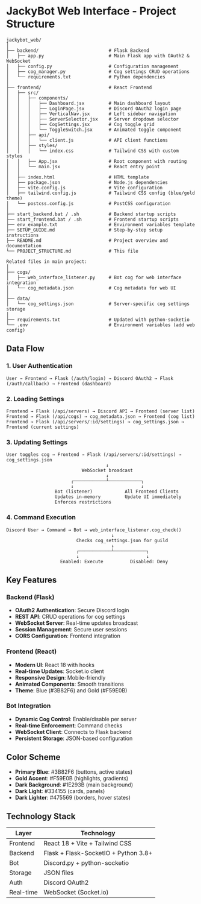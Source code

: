 # JackyBot Web Interface - Project Structure

```
jackybot_web/
│
├── backend/                          # Flask Backend
│   ├── app.py                        # Main Flask app with OAuth2 & WebSocket
│   ├── config.py                     # Configuration management
│   ├── cog_manager.py                # Cog settings CRUD operations
│   └── requirements.txt              # Python dependencies
│
├── frontend/                         # React Frontend
│   ├── src/
│   │   ├── components/
│   │   │   ├── Dashboard.jsx         # Main dashboard layout
│   │   │   ├── LoginPage.jsx         # Discord OAuth2 login page
│   │   │   ├── VerticalNav.jsx       # Left sidebar navigation
│   │   │   ├── ServerSelector.jsx    # Server dropdown selector
│   │   │   ├── CogSettings.jsx       # Cog toggle grid
│   │   │   └── ToggleSwitch.jsx      # Animated toggle component
│   │   ├── api/
│   │   │   └── client.js             # API client functions
│   │   ├── styles/
│   │   │   └── index.css             # Tailwind CSS with custom styles
│   │   ├── App.jsx                   # Root component with routing
│   │   └── main.jsx                  # React entry point
│   │
│   ├── index.html                    # HTML template
│   ├── package.json                  # Node.js dependencies
│   ├── vite.config.js                # Vite configuration
│   ├── tailwind.config.js            # Tailwind CSS config (blue/gold theme)
│   └── postcss.config.js             # PostCSS configuration
│
├── start_backend.bat / .sh           # Backend startup scripts
├── start_frontend.bat / .sh          # Frontend startup scripts
├── env_example.txt                   # Environment variables template
├── SETUP_GUIDE.md                    # Step-by-step setup instructions
├── README.md                         # Project overview and documentation
└── PROJECT_STRUCTURE.md              # This file

Related files in main project:
│
├── cogs/
│   ├── web_interface_listener.py     # Bot cog for web interface integration
│   └── cog_metadata.json             # Cog metadata for web UI
│
├── data/
│   └── cog_settings.json             # Server-specific cog settings storage
│
├── requirements.txt                  # Updated with python-socketio
└── .env                              # Environment variables (add web config)
```

## Data Flow

### 1. User Authentication
```
User → Frontend → Flask (/auth/login) → Discord OAuth2 → Flask (/auth/callback) → Frontend (dashboard)
```

### 2. Loading Settings
```
Frontend → Flask (/api/servers) → Discord API → Frontend (server list)
Frontend → Flask (/api/cogs) → cog_metadata.json → Frontend (cog list)
Frontend → Flask (/api/servers/:id/settings) → cog_settings.json → Frontend (current settings)
```

### 3. Updating Settings
```
User toggles cog → Frontend → Flask (/api/servers/:id/settings) → cog_settings.json
                                     ↓
                            WebSocket broadcast
                                     ↓
                        ┌────────────┴────────────┐
                        ↓                         ↓
                  Bot (listener)            All Frontend Clients
                  Updates in-memory         Update UI immediately
                  Enforces restrictions
```

### 4. Command Execution
```
Discord User → Command → Bot → web_interface_listener.cog_check()
                                       ↓
                          Checks cog_settings.json for guild
                                       ↓
                          ┌────────────┴────────────┐
                          ↓                         ↓
                    Enabled: Execute          Disabled: Deny
```

## Key Features

### Backend (Flask)
- **OAuth2 Authentication**: Secure Discord login
- **REST API**: CRUD operations for cog settings
- **WebSocket Server**: Real-time updates broadcast
- **Session Management**: Secure user sessions
- **CORS Configuration**: Frontend integration

### Frontend (React)
- **Modern UI**: React 18 with hooks
- **Real-time Updates**: Socket.io client
- **Responsive Design**: Mobile-friendly
- **Animated Components**: Smooth transitions
- **Theme**: Blue (#3B82F6) and Gold (#F59E0B)

### Bot Integration
- **Dynamic Cog Control**: Enable/disable per server
- **Real-time Enforcement**: Command checks
- **WebSocket Client**: Connects to Flask backend
- **Persistent Storage**: JSON-based configuration

## Color Scheme

- **Primary Blue**: #3B82F6 (buttons, active states)
- **Gold Accent**: #F59E0B (highlights, gradients)
- **Dark Background**: #1E293B (main background)
- **Dark Light**: #334155 (cards, panels)
- **Dark Lighter**: #475569 (borders, hover states)

## Technology Stack

| Layer | Technology |
|-------|-----------|
| Frontend | React 18 + Vite + Tailwind CSS |
| Backend | Flask + Flask-SocketIO + Python 3.8+ |
| Bot | Discord.py + python-socketio |
| Storage | JSON files |
| Auth | Discord OAuth2 |
| Real-time | WebSocket (Socket.io) |

